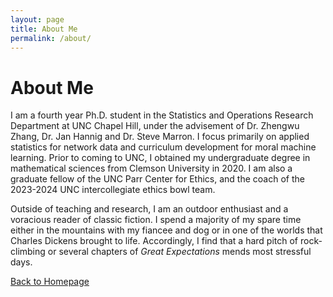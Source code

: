 ```yaml
---
layout: page
title: About Me
permalink: /about/
---
```


# About Me

I am a fourth year Ph.D. student in the Statistics and Operations Research Department at UNC Chapel Hill, under the advisement of Dr. Zhengwu Zhang, Dr. Jan Hannig and Dr. Steve Marron.  I focus primarily on applied statistics for network data and curriculum development for moral machine learning.  Prior to coming to UNC, I obtained my undergraduate degree in mathematical sciences from Clemson University in 2020.  I am also a graduate fellow of the UNC Parr Center for Ethics, and the coach of the 2023-2024 UNC intercollegiate ethics bowl team.  

Outside of teaching and research, I am an outdoor enthusiast and a voracious reader of classic fiction. I spend a majority of my spare time either in the mountains with my fiancee and dog or in one of the worlds that Charles Dickens brought to life.  Accordingly, I find that a hard pitch of rock-climbing or several chapters of *Great Expectations* mends most stressful days.  

[Back to Homepage](index.md)
